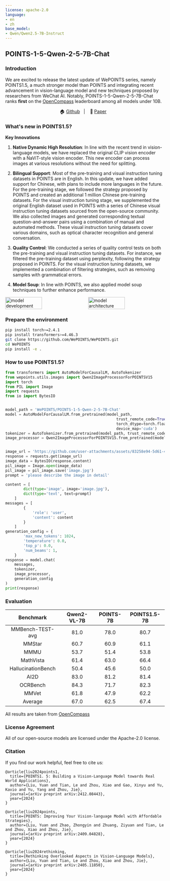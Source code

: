 ```yaml
---
license: apache-2.0
language:
- en
- zh
base_model:
- Qwen/Qwen2.5-7B-Instruct
---
```

## POINTS-1-5-Qwen-2-5-7B-Chat

### Introduction

We are excited to release the latest update of WePOINTS series, namely POINTS1.5, a much stronger model than POINTS and integrating recent advancement in vision-language model and new techniques proposed by researchers from WeChat AI.
Notably, POINTS-1-5-Qwen-2-5-7B-Chat ranks **first** on the [OpenCompass](https://rank.opencompass.org.cn/leaderboard-multimodal) leaderboard among all models under 10B.

<p align="center">
        🏠 <a href="https://github.com/WePOINTS/WePOINTS">Github</a>&nbsp&nbsp |  &nbsp&nbsp 📑 <a href="https://arxiv.org/abs/2412.08443">Paper</a> &nbsp&nbsp  </a>
</p>

### What's new in POINTS1.5?

**Key Innovations**

1. **Native Dynamic High Resolution**: In line with the recent trend in vision-language models, we have replaced the original CLIP vision encoder with a NaViT-style vision encoder. This new encoder can process images at various resolutions without the need for splitting.

2. **Bilingual Support**: Most of the pre-training and visual instruction tuning datasets in POINTS are in English. In this update, we have added support for Chinese, with plans to include more languages in the future. For the pre-training stage, we followed the strategy proposed by POINTS and created an additional 1 million Chinese pre-training datasets. For the visual instruction tuning stage, we supplemented the original English dataset used in POINTS with a series of Chinese visual instruction tuning datasets sourced from the open-source community. We also collected images and generated corresponding textual question-and-answer pairs using a combination of manual and automated methods. These visual instruction tuning datasets cover various domains, such as optical character recognition and general conversation.

2. **Quality Control**: We conducted a series of quality control tests on both the pre-training and visual instruction tuning datasets. For instance, we filtered the pre-training dataset using perplexity, following the strategy proposed in POINTS. For the visual instruction tuning datasets, we implemented a combination of filtering strategies, such as removing samples with grammatical errors.

3. **Model Soup**: In line with POINTS, we also applied model soup techniques to further enhance performance.


<div style="display: flex; justify-content: space-between; gap: 5px;">
  <img src="https://github.com/user-attachments/assets/a2fd1f54-e36c-45ea-870e-b5be07310e29" alt="model development" style="width: 48%;"/>
  <img src="https://github.com/user-attachments/assets/c1c5c55e-bcce-4187-b167-084868be99d8" alt="model architecture" style="width: 48%;"/>
</div>


### Prepare the environment

```bash
pip install torch>=2.4.1
pip install transformers>=4.46.3
git clone https://github.com/WePOINTS/WePOINTS.git
cd WePOINTS
pip install -e .
```


### How to use POINTS1.5?

```python
from transformers import AutoModelForCausalLM, AutoTokenizer
from wepoints.utils.images import Qwen2ImageProcessorForPOINTSV15
import torch
from PIL import Image
import requests
from io import BytesIO


model_path = 'WePOINTS/POINTS-1-5-Qwen-2-5-7B-Chat'
model = AutoModelForCausalLM.from_pretrained(model_path,
                                                 trust_remote_code=True,
                                                 torch_dtype=torch.float16,
                                                 device_map='cuda') 
tokenizer = AutoTokenizer.from_pretrained(model_path, trust_remote_code=True)
image_processor = Qwen2ImageProcessorForPOINTSV15.from_pretrained(model_path)


image_url = 'https://github.com/user-attachments/assets/83258e94-5d61-48ef-a87f-80dd9d895524'
response = requests.get(image_url)
image_data = BytesIO(response.content)
pil_image = Image.open(image_data)
pil_image = pil_image.save('image.jpg')
prompt = 'please describe the image in detail'

content = [
        dict(type='image', image='image.jpg'),
        dict(type='text', text=prompt)
    ]
messages = [
        {
            'role': 'user',
            'content': content
        }
    ]
generation_config = {
        'max_new_tokens': 1024,
        'temperature': 0.0,
        'top_p': 0.0,
        'num_beams': 1,
    }
response = model.chat(
    messages,
    tokenizer,
    image_processor,
    generation_config
)
print(response)
```

### Evaluation

| Benchmark | Qwen2-VL-7B | POINTS-7B | POINTS1.5-7B |
| :-------: | :----------: | :-------------: | :----: |
| MMBench-TEST-avg      | 81.0 | 78.0 | 80.7 |
| MMStar                | 60.7 | 60.9 | 61.1 |
| MMMU                  | 53.7 | 51.4 | 53.8 |
| MathVista             | 61.4 | 63.0 | 66.4 |
| HallucinationBench    | 50.4 | 45.6 | 50.0 |
| AI2D                  | 83.0 | 81.2 | 81.4 |
| OCRBench              | 84.3 | 71.7 | 82.3 | 
| MMVet                 | 61.8 | 47.9 | 62.2 |
| Average               | 67.0 | 62.5 | 67.4 |

All results are taken from [OpenCompass](https://rank.opencompass.org.cn/leaderboard-multimodal)


### License Agreement

All of our open-source models are licensed under the Apache-2.0 license.


### Citation

If you find our work helpful, feel free to cite us:

```
@article{liu2024points1,
  title={POINTS1. 5: Building a Vision-Language Model towards Real World Applications},
  author={Liu, Yuan and Tian, Le and Zhou, Xiao and Gao, Xinyu and Yu, Kavio and Yu, Yang and Zhou, Jie},
  journal={arXiv preprint arXiv:2412.08443},
  year={2024}
}

@article{liu2024points,
  title={POINTS: Improving Your Vision-language Model with Affordable Strategies},
  author={Liu, Yuan and Zhao, Zhongyin and Zhuang, Ziyuan and Tian, Le and Zhou, Xiao and Zhou, Jie},
  journal={arXiv preprint arXiv:2409.04828},
  year={2024}
}

@article{liu2024rethinking,
  title={Rethinking Overlooked Aspects in Vision-Language Models},
  author={Liu, Yuan and Tian, Le and Zhou, Xiao and Zhou, Jie},
  journal={arXiv preprint arXiv:2405.11850},
  year={2024}
}
```